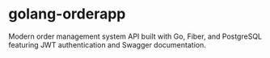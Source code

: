 # golang-orderapp
Modern order management system API built with Go, Fiber, and PostgreSQL featuring JWT authentication and Swagger documentation.
